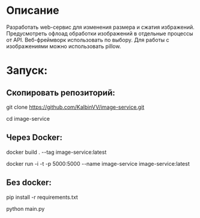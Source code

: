 # Описание

Разработать web-сервис для изменения размера и сжатия избражений. Предусмотреть офлоад обработки изображений в отдельные процессы от API. Веб-фреймворк использовать по выбору. Для работы с изображениями можно использовать pillow.
# Запуск:

## Скопировать репозиторий:
git clone https://github.com/KalbinVV/image-service.git

cd image-service

## Через Docker:

docker build . --tag image-service:latest

docker run -i -t -p 5000:5000 --name image-service image-service:latest

## Без docker:

pip install -r requirements.txt

python main.py
